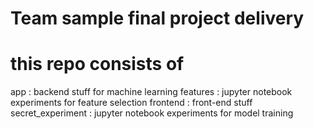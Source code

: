 # Team sample final project delivery

# this repo consists of
 app : backend stuff for machine learning
 features : jupyter notebook experiments for feature selection
 frontend : front-end stuff
 secret_experiment : jupyter notebook experiments for model training
